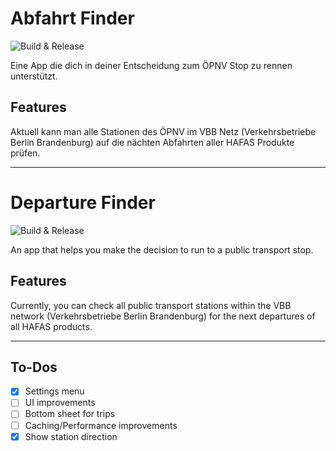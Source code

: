 # Abfahrt Finder

![Build & Release](https://github.com/Luiggi33/abfahrten_finder/actions/workflows/builder.yaml/badge.svg)

Eine App die dich in deiner Entscheidung zum ÖPNV Stop zu rennen unterstützt.

## Features

Aktuell kann man alle Stationen des ÖPNV im VBB Netz (Verkehrsbetriebe Berlin Brandenburg) auf die nächten Abfahrten aller HAFAS Produkte prüfen.

---

# Departure Finder

![Build & Release](https://github.com/Luiggi33/abfahrten_finder/actions/workflows/builder.yaml/badge.svg)

An app that helps you make the decision to run to a public transport stop.

## Features
Currently, you can check all public transport stations within the VBB network (Verkehrsbetriebe Berlin Brandenburg) for the next departures of all HAFAS products.

---

## To-Dos
- [x] Settings menu
- [ ] UI improvements
- [ ] Bottom sheet for trips
- [ ] Caching/Performance improvements
- [x] Show station direction